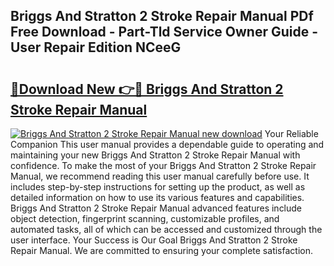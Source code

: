 ## Briggs And Stratton 2 Stroke Repair Manual PDf Free Download - Part-Tld Service Owner Guide - User Repair Edition NCeeG

# <h2><a href="http://bc48818.oget.top/?id=Briggs+And+Stratton+2+Stroke+Repair+Manual">🔗Download New 👉🔴 Briggs And Stratton 2 Stroke Repair Manual</a></h2>

[![Briggs And Stratton 2 Stroke Repair Manual new download](https://i.imgur.com/5g1atiW.png)](http://bc48818.oget.top/?id=Briggs+And+Stratton+2+Stroke+Repair+Manual)
Your Reliable Companion This user manual provides a dependable guide to operating and maintaining your new Briggs And Stratton 2 Stroke Repair Manual with confidence. To make the most of your Briggs And Stratton 2 Stroke Repair Manual, we recommend reading this user manual carefully before use. It includes step-by-step instructions for setting up the product, as well as detailed information on how to use its various features and capabilities. Briggs And Stratton 2 Stroke Repair Manual advanced features include object detection, fingerprint scanning, customizable profiles, and automated tasks, all of which can be accessed and customized through the user interface. Your Success is Our Goal Briggs And Stratton 2 Stroke Repair Manual. We are committed to ensuring your complete satisfaction.
